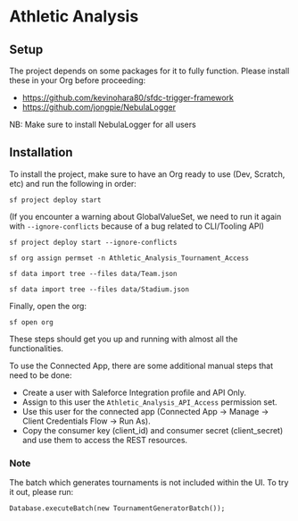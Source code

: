 # Athletic Analysis

## Setup

The project depends on some packages for it to fully function. Please install these in your Org before proceeding:

* https://github.com/kevinohara80/sfdc-trigger-framework
* https://github.com/jongpie/NebulaLogger

NB: Make sure to install NebulaLogger for all users

## Installation

To install the project, make sure to have an Org ready to use (Dev, Scratch, etc) and run the following in order:

```
sf project deploy start
```

(If you encounter a warning about GlobalValueSet, we need to run it again with `--ignore-conflicts` because of a bug related to CLI/Tooling API)

```
sf project deploy start --ignore-conflicts
```

```
sf org assign permset -n Athletic_Analysis_Tournament_Access
```

```
sf data import tree --files data/Team.json
```

```
sf data import tree --files data/Stadium.json
```

Finally, open the org:

```
sf open org
```

These steps should get you up and running with almost all the functionalities.

To use the Connected App, there are some additional manual steps that need to be done:

* Create a user with Saleforce Integration profile and API Only.
* Assign to this user the `Athletic_Analysis_API_Access` permission set.
* Use this user for the connected app (Connected App -> Manage -> Client Credentials Flow -> Run As).
* Copy the consumer key (client_id) and consumer secret (client_secret) and use them to access the REST resources.

### Note

The batch which generates tournaments is not included within the UI. To try it out, please run:

```
Database.executeBatch(new TournamentGeneratorBatch());
```